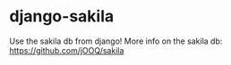 # django-sakila

Use the sakila db from django! More info on the sakila db: https://github.com/jOOQ/sakila
